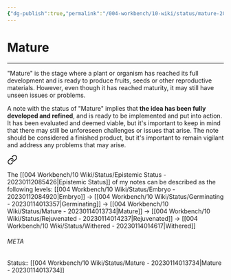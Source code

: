 ```yaml
---
{"dg-publish":true,"permalink":"/004-workbench/10-wiki/status/mature-20230114013734/"}
---
```


# Mature
---
"Mature" is the stage where a plant or organism has reached its full development and is ready to produce fruits, seeds or other reproductive materials. However, even though it has reached maturity, it may still have unseen issues or problems.

A note with the status of "Mature" implies that **the idea has been fully developed and refined**, and is ready to be implemented and put into action. It has been evaluated and deemed viable, but it's important to keep in mind that there may still be unforeseen challenges or issues that arise. The note should be considered a finished product, but it's important to remain vigilant and address any problems that may arise.



<div class="transclusion internal-embed is-loaded"><a class="markdown-embed-link" href="/004-workbench/10-wiki/status/epistemic-status-20230112085426/#4390be" aria-label="Open link"><svg xmlns="http://www.w3.org/2000/svg" width="24" height="24" viewBox="0 0 24 24" fill="none" stroke="currentColor" stroke-width="2" stroke-linecap="round" stroke-linejoin="round" class="svg-icon lucide-link"><path d="M10 13a5 5 0 0 0 7.54.54l3-3a5 5 0 0 0-7.07-7.07l-1.72 1.71"></path><path d="M14 11a5 5 0 0 0-7.54-.54l-3 3a5 5 0 0 0 7.07 7.07l1.71-1.71"></path></svg></a><div class="markdown-embed">



The [[004 Workbench/10 Wiki/Status/Epistemic Status - 20230112085426\|Epistemic Status]] of my notes can be described as the following levels: [[004 Workbench/10 Wiki/Status/Embryo - 20230112084920\|Embryo]] -> [[004 Workbench/10 Wiki/Status/Germinating - 20230114013357\|Germinating]] -> [[004 Workbench/10 Wiki/Status/Mature - 20230114013734\|Mature]] -> [[004 Workbench/10 Wiki/Status/Rejuvenated - 20230114014237\|Rejuvenated]] -> [[004 Workbench/10 Wiki/Status/Withered - 20230114014617\|Withered]] 

</div></div>



###### META
Status:: [[004 Workbench/10 Wiki/Status/Mature - 20230114013734\|Mature - 20230114013734]]
